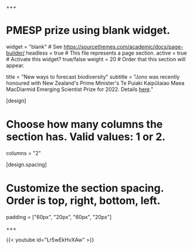 +++
# PMESP prize using blank widget.
widget = "blank"  # See https://sourcethemes.com/academic/docs/page-builder/
headless = true  # This file represents a page section.
active = true  # Activate this widget? true/false
weight = 20  # Order that this section will appear.

title = "New ways to forecast biodiversity"
subtitle = "Jono was recently honoured with New Zealand's Prime Minister's Te Puiaki Kaipūtaiao Maea MacDiarmid Emerging Scientist Prize for 2022. Details [here](https://pmscienceprizes.org.nz/2022-winner-of-te-puiaki-kaiputaiao-maea-the-macdiarmid-emerging-scientist-prize/)."

[design]
  # Choose how many columns the section has. Valid values: 1 or 2.
  columns = "2"

[design.spacing]
  # Customize the section spacing. Order is top, right, bottom, left.
  padding = ["60px", "20px", "60px", "20px"]
  
+++


{{< youtube id="Lr5wEkHvXAw" >}}

<!-- <span style="color:#285F75"><font size="20"><b>Tonkin </b>Lab</font></span> -->

<!-- <span style="color:#C28542"><font size="12">Population & Community Ecology</font></span> -->


